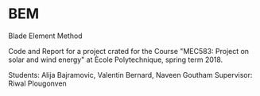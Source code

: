 # BEM
Blade Element Method

Code and Report for a project crated for the Course "MEC583: Project on solar and wind energy" at Ècole Polytechnique, spring term 2018.

Students: Alija Bajramovic, Valentin Bernard, Naveen Goutham
Supervisor: Riwal Plougonven

